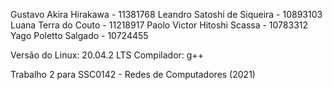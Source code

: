 Gustavo Akira Hirakawa - 11381768
Leandro Satoshi de Siqueira - 10893103
Luana Terra do Couto - 11218917
Paolo Victor Hitoshi Scassa - 10783312
Yago Poletto Salgado - 10724455


Versão do Linux: 20.04.2 LTS
Compilador: g++

Trabalho 2 para SSC0142 - Redes de Computadores (2021)
